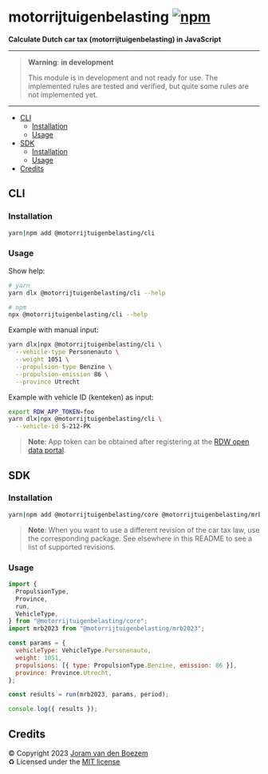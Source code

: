 # motorrijtuigenbelasting [![npm](https://img.shields.io/npm/v/@motorrijtuigenbelasting/cli)](https://www.npmjs.com/package/@motorrijtuigenbelasting/cli)

**Calculate Dutch car tax (motorrijtuigenbelasting) in JavaScript**

---

> **Warning**: **in development**
>
> This module is in development and not ready for use. The implemented rules are
> tested and verified, but quite some rules are not implemented yet.

---

<!-- START doctoc generated TOC please keep comment here to allow auto update -->
<!-- DON'T EDIT THIS SECTION, INSTEAD RE-RUN doctoc TO UPDATE -->

- [CLI](#cli)
  - [Installation](#installation)
  - [Usage](#usage)
- [SDK](#sdk)
  - [Installation](#installation-1)
  - [Usage](#usage-1)
- [Credits](#credits)

<!-- END doctoc generated TOC please keep comment here to allow auto update -->

## CLI

### Installation

```bash
yarn|npm add @motorrijtuigenbelasting/cli
```

### Usage

Show help:

```bash
# yarn
yarn dlx @motorrijtuigenbelasting/cli --help

# npm
npx @motorrijtuigenbelasting/cli --help
```

Example with manual input:

```bash
yarn dlx|npx @motorrijtuigenbelasting/cli \
  --vehicle-type Personenauto \
  --weight 1051 \
  --propulsion-type Benzine \
  --propulsion-emission 86 \
  --province Utrecht
```

Example with vehicle ID (kenteken) as input:

```bash
export RDW_APP_TOKEN=foo
yarn dlx|npx @motorrijtuigenbelasting/cli \
  --vehicle-id S-212-PK
```

> **Note**: App token can be obtained after registering at the
> [RDW open data portal](https://opendata.rdw.nl/signup).

## SDK

### Installation

```bash
yarn|npm add @motorrijtuigenbelasting/core @motorrijtuigenbelasting/mrb2023
```

> **Note**: When you want to use a different revision of the car tax law, use
> the corresponding package. See elsewhere in this README to see a list of
> supported revisions.

### Usage

```js
import {
  PropulsionType,
  Province,
  run,
  VehicleType,
} from "@motorrijtuigenbelasting/core";
import mrb2023 from "@motorrijtuigenbelasting/mrb2023";

const params = {
  vehicleType: VehicleType.Personenauto,
  weight: 1051,
  propulsions: [{ type: PropulsionType.Benzine, emission: 86 }],
  province: Province.Utrecht,
};

const results = run(mrb2023, params, period);

console.log({ results });
```

## Credits

©️ Copyright 2023 [Joram van den Boezem](https://joram.dev)  
♻️ Licensed under the [MIT license](LICENSE)
